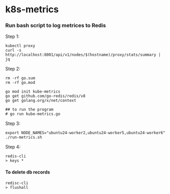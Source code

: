 # k8s-metrics

### Run bash script to log metrices to Redis
Step 1: 
```
kubectl proxy 
curl -s http://localhost:8001/api/v1/nodes/$(hostname)/proxy/stats/summary | jq
```

Step 2:
```
rm -rf go.sum
rm -rf go.mod

go mod init kube-metrics
go get github.com/go-redis/redis/v8
go get golang.org/x/net/context

## to run the program
# go run kube-metrics.go
```

Step 3:
```
export NODE_NAMES="ubuntu24-worker2,ubuntu24-worker5,ubuntu24-worker6"
./run-metrics.sh
```

Step 4:
```
redis-cli
> keys *
```

#### To delete db records
```
redisc-cli
> flushall
```
